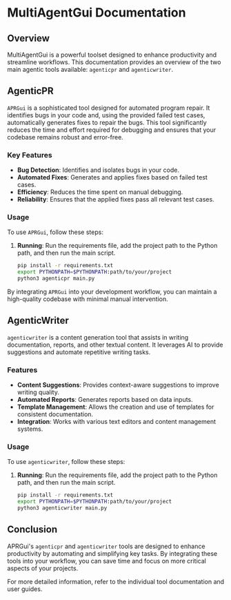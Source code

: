 # MultiAgentGui Documentation

## Overview

MultiAgentGui is a powerful toolset designed to enhance productivity and streamline workflows. This documentation provides an overview of the two main agentic tools available: `agenticpr` and `agenticwriter`.

## AgenticPR

`APRGui` is a sophisticated tool designed for automated program repair. It identifies bugs in your code and, using the provided failed test cases, automatically generates fixes to repair the bugs. This tool significantly reduces the time and effort required for debugging and ensures that your codebase remains robust and error-free.

### Key Features

- **Bug Detection**: Identifies and isolates bugs in your code.
- **Automated Fixes**: Generates and applies fixes based on failed test cases.
- **Efficiency**: Reduces the time spent on manual debugging.
- **Reliability**: Ensures that the applied fixes pass all relevant test cases.
### Usage

To use `APRGui`, follow these steps:

1. **Running**: Run the requirements file, add the project path to the Python path, and then run the main script.
    ```bash
    pip install -r requirements.txt
    export PYTHONPATH=$PYTHONPATH:path/to/your/project
    python3 agenticpr main.py
    ```

By integrating `APRGui` into your development workflow, you can maintain a high-quality codebase with minimal manual intervention.


## AgenticWriter

`agenticwriter` is a content generation tool that assists in writing documentation, reports, and other textual content. It leverages AI to provide suggestions and automate repetitive writing tasks.

### Features

- **Content Suggestions**: Provides context-aware suggestions to improve writing quality.
- **Automated Reports**: Generates reports based on data inputs.
- **Template Management**: Allows the creation and use of templates for consistent documentation.
- **Integration**: Works with various text editors and content management systems.

### Usage

To use `agenticwriter`, follow these steps:


1. **Running**: Run the requirements file, add the project path to the Python path, and then run the main script.    
    ```bash
    pip install -r requirements.txt
    export PYTHONPATH=$PYTHONPATH:path/to/your/project
    python3 agenticwriter main.py
    ```

## Conclusion

APRGui's `agenticpr` and `agenticwriter` tools are designed to enhance productivity by automating and simplifying key tasks. By integrating these tools into your workflow, you can save time and focus on more critical aspects of your projects.

For more detailed information, refer to the individual tool documentation and user guides.
